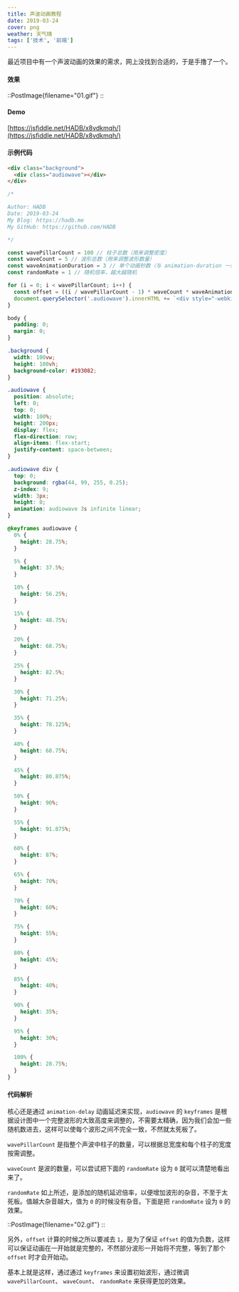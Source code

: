 ```yaml
---
title: 声波动画教程
date: 2019-03-24
cover: png
weather: 天气晴
tags: ['技术', '前端']
---
```


最近项目中有一个声波动画的效果的需求，网上没找到合适的，于是手撸了一个。

#### 效果

::PostImage{filename="01.gif"}
::

#### Demo

[https://jsfiddle.net/HADB/x8vdkmqh/](https://jsfiddle.net/HADB/x8vdkmqh/)

#### 示例代码

```html
<div class="background">
  <div class="audiowave"></div>
</div>
```

```javascript
/*

Author: HADB
Date: 2019-03-24
My Blog: https://hadb.me
My GitHub: https://github.com/HADB

*/

const wavePillarCount = 100 // 柱子总数（用来调整密度）
const waveCount = 5 // 波形总数（用来调整波形数量）
const waveAnimationDuration = 3 // 单个动画秒数（与 animation-duration 一致）
const randomRate = 1 // 随机倍率，越大越随机

for (i = 0; i < wavePillarCount; i++) {
  const offset = ((i / wavePillarCount - 1) * waveCount * waveAnimationDuration) - Math.random() * randomRate
  document.querySelector('.audiowave').innerHTML += `<div style="-webkit-animation-delay:${offset}s;"></div>`
}
```

```css
body {
  padding: 0;
  margin: 0;
}

.background {
  width: 100vw;
  height: 100vh;
  background-color: #193082;
}

.audiowave {
  position: absolute;
  left: 0;
  top: 0;
  width: 100%;
  height: 200px;
  display: flex;
  flex-direction: row;
  align-items: flex-start;
  justify-content: space-between;
}

.audiowave div {
  top: 0;
  background: rgba(44, 99, 255, 0.25);
  z-index: 9;
  width: 3px;
  height: 0;
  animation: audiowave 3s infinite linear;
}

@keyframes audiowave {
  0% {
    height: 28.75%;
  }

  5% {
    height: 37.5%;
  }

  10% {
    height: 56.25%;
  }

  15% {
    height: 48.75%;
  }

  20% {
    height: 68.75%;
  }

  25% {
    height: 82.5%;
  }

  30% {
    height: 71.25%;
  }

  35% {
    height: 78.125%;
  }

  40% {
    height: 68.75%;
  }

  45% {
    height: 80.875%;
  }

  50% {
    height: 90%;
  }

  55% {
    height: 91.875%;
  }

  60% {
    height: 87%;
  }

  65% {
    height: 70%;
  }

  70% {
    height: 60%;
  }

  75% {
    height: 55%;
  }

  80% {
    height: 45%;
  }

  85% {
    height: 40%;
  }

  90% {
    height: 35%;
  }

  95% {
    height: 30%;
  }

  100% {
    height: 28.75%;
  }
}
```

#### 代码解析

核心还是通过 `animation-delay` 动画延迟来实现，`audiowave` 的 `keyframes` 是根据设计图中一个完整波形的大致高度来调整的，不需要太精确，因为我们会加一些随机数进去，这样可以使每个波形之间不完全一致，不然就太死板了。

`wavePillarCount` 是指整个声波中柱子的数量，可以根据总宽度和每个柱子的宽度按需调整。

`waveCount` 是波的数量，可以尝试把下面的 `randomRate` 设为 `0` 就可以清楚地看出来了。

`randomRate` 如上所述，是添加的随机延迟倍率，以便增加波形的杂音，不至于太死板。值越大杂音越大，值为 `0` 的时候没有杂音。下面是把 `randomRate` 设为 `0` 的效果。

::PostImage{filename="02.gif"}
::

另外，`offset` 计算的时候之所以要减去 `1`，是为了保证 `offset` 的值为负数，这样可以保证动画在一开始就是完整的，不然部分波形一开始将不完整，等到了那个 `offset` 时才会开始动。

基本上就是这样，通过通过 `keyframes` 来设置初始波形，通过微调 `wavePillarCount`、 `waveCount`、 `randomRate` 来获得更加的效果。
